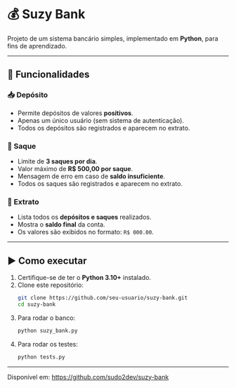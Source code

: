 # 💰 Suzy Bank

Projeto de um sistema bancário simples, implementado em **Python**, para fins de aprendizado.

---

## 🧩 Funcionalidades

### 📥 Depósito
- Permite depósitos de valores **positivos**.
- Apenas um único usuário (sem sistema de autenticação).
- Todos os depósitos são registrados e aparecem no extrato.

### 💸 Saque
- Limite de **3 saques por dia**.
- Valor máximo de **R$ 500,00 por saque**.
- Mensagem de erro em caso de **saldo insuficiente**.
- Todos os saques são registrados e aparecem no extrato.

### 📄 Extrato
- Lista todos os **depósitos e saques** realizados.
- Mostra o **saldo final** da conta.
- Os valores são exibidos no formato: `R$ 000.00`.

---

## ▶️ Como executar

1. Certifique-se de ter o **Python 3.10+** instalado.
2. Clone este repositório:
   ```bash
   git clone https://github.com/seu-usuario/suzy-bank.git
   cd suzy-bank
   ```
3. Para rodar o banco:
   ```bash
   python suzy_bank.py
   ```
4. Para rodar os testes:
   ```bash
   python tests.py
   ```

---

Disponível em: https://github.com/sudo2dev/suzy-bank